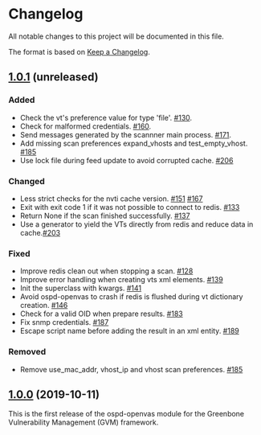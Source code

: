 # Changelog

All notable changes to this project will be documented in this file.

The format is based on [Keep a Changelog](https://keepachangelog.com/en/1.0.0/).

## [1.0.1] (unreleased)

### Added
- Check the vt's preference value for type 'file'. [#130](https://github.com/greenbone/ospd-openvas/pull/130).
- Check for malformed credentials. [#160](https://github.com/greenbone/ospd-openvas/pull/160).
- Send messages generated by the scannner main process. [#171](https://github.com/greenbone/ospd-openvas/pull/171).
- Add missing scan preferences expand_vhosts and test_empty_vhost. [#185](https://github.com/greenbone/ospd-openvas/pull/185)
- Use lock file during feed update to avoid corrupted cache. [#206](https://github.com/greenbone/ospd-openvas/pull/206)

### Changed
- Less strict checks for the nvti cache version.
  [#151](https://github.com/greenbone/ospd-openvas/pull/151)
  [#167](https://github.com/greenbone/ospd-openvas/pull/167)
- Exit with exit code 1 if it was not possible to connect to redis. [#133](https://github.com/greenbone/ospd-openvas/pull/133)
- Return None if the scan finished successfully. [#137](https://github.com/greenbone/ospd-openvas/pull/137)
- Use a generator to yield the VTs directly from redis and reduce data in cache.[#203](https://github.com/greenbone/ospd-openvas/pull/203)

### Fixed
- Improve redis clean out when stopping a scan. [#128](https://github.com/greenbone/ospd-openvas/pull/128)
- Improve error handling when creating vts xml elements. [#139](https://github.com/greenbone/ospd-openvas/pull/139)
- Init the superclass with kwargs. [#141](https://github.com/greenbone/ospd-openvas/pull/141)
- Avoid ospd-openvas to crash if redis is flushed during vt dictionary creation. [#146](https://github.com/greenbone/ospd-openvas/pull/146)
- Check for a valid OID when prepare results. [#183](https://github.com/greenbone/ospd-openvas/pull/183)
- Fix snmp credentials. [#187](https://github.com/greenbone/ospd-openvas/pull/187)
- Escape script name before adding the result in an xml entity. [#189](https://github.com/greenbone/ospd-openvas/pull/189)

### Removed
- Remove use_mac_addr, vhost_ip and vhost scan preferences. [#185](https://github.com/greenbone/ospd-openvas/pull/185)

[1.0.1]: https://github.com/greenbone/ospd-openvas/commits/v1.0.0...ospd-openvas-1.0

## [1.0.0] (2019-10-11)

This is the first release of the ospd-openvas module for the Greenbone
Vulnerability Management (GVM) framework.

[1.0.0]: https://github.com/greenbone/ospd-openvas/commits/v1.0.0
